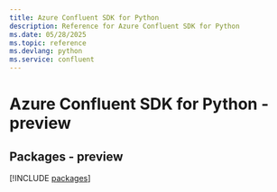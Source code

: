 ```yaml
---
title: Azure Confluent SDK for Python
description: Reference for Azure Confluent SDK for Python
ms.date: 05/28/2025
ms.topic: reference
ms.devlang: python
ms.service: confluent
---
```

# Azure Confluent SDK for Python - preview
## Packages - preview
[!INCLUDE [packages](confluent-index.md)]